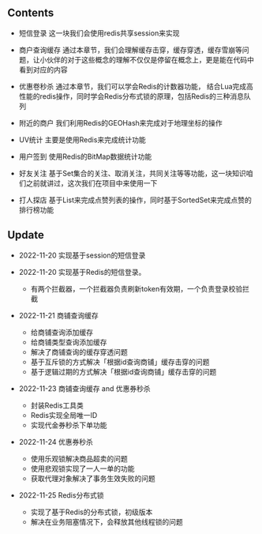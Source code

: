 ## Contents
* 短信登录
这一块我们会使用redis共享session来实现

* 商户查询缓存
通过本章节，我们会理解缓存击穿，缓存穿透，缓存雪崩等问题，让小伙伴的对于这些概念的理解不仅仅是停留在概念上，更是能在代码中看到对应的内容

* 优惠卷秒杀
通过本章节，我们可以学会Redis的计数器功能， 结合Lua完成高性能的redis操作，同时学会Redis分布式锁的原理，包括Redis的三种消息队列

* 附近的商户
我们利用Redis的GEOHash来完成对于地理坐标的操作

* UV统计
主要是使用Redis来完成统计功能

* 用户签到
使用Redis的BitMap数据统计功能

* 好友关注
基于Set集合的关注、取消关注，共同关注等等功能，这一块知识咱们之前就讲过，这次我们在项目中来使用一下

* 打人探店
基于List来完成点赞列表的操作，同时基于SortedSet来完成点赞的排行榜功能


## Update
- 2022-11-20 实现基于session的短信登录
- 2022-11-20 实现基于Redis的短信登录。
  - 有两个拦截器，一个拦截器负责刷新token有效期，一个负责登录校验拦截
- 2022-11-21 商铺查询缓存
  - 给商铺查询添加缓存
  - 给商铺类型查询添加缓存
  - 解决了商铺查询的缓存穿透问题
  - 基于互斥锁的方式解决「根据id查询商铺」缓存击穿的问题
  - 基于逻辑过期的方式解决「根据id查询商铺」缓存击穿的问题
- 2022-11-23 商铺查询缓存 and 优惠券秒杀
  - 封装Redis工具类
  - Redis实现全局唯一ID
  - 实现代金券秒杀下单功能
- 2022-11-24 优惠券秒杀
  - 使用乐观锁解决商品超卖的问题
  - 使用悲观锁实现了一人一单的功能
  - 获取代理对象解决了事务生效失败的问题

- 2022-11-25 Redis分布式锁
  - 实现了基于Redis的分布式锁，初级版本
  - 解决在业务阻塞情况下，会释放其他线程锁的问题

